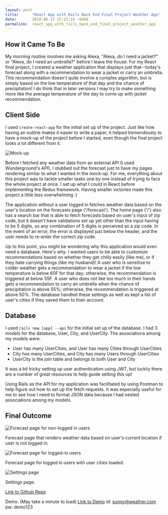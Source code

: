 ```yaml
---
layout: post
title:      "React App with Rails Back End Final Project Weather App"
date:       2018-06-13 15:23:16 -0400
permalink:  react_app_with_rails_back_end_final_project_weather_app
---
```



## How it Came To Be
My morning routine involves me asking Alexa, "Alexa, do I need a jacket?" or "Alexa, do I need an umbrella?"  before I leave the house. For my React final project, I created a weather application that displays just that--today's forecast along with a recommendation to wear a jacket or carry an umbrella. This recommendation doesn't quite involve a complex algorithm, but is simply based on the low temperature of that day and the chance of precipitation! I do think that in later versions I may try to make something more like the average temperature of the day to come up with jacket recommendation. 

## Client Side
I used `create-react-app` for the initial set up of the project. Just like how having an outline makes it easier to write a paper, it helped tremendously to have a mock-up of the project before I started, even though the final project looks a lot different from it.

![Mock-up](https://imgur.com/kCzdX4d.jpg)

Before I fetched any weather data from an external API (I used Wunderground's API), I stubbed out the forecast just to have my pages rendering similar to what I wanted in the mock-up. For me, everything about this project was to tackle smaller tasks one by one instead of trying to face the whole project at once. I set up what I could in React before implementing the Redux framework. Having smaller victories made this project a little less overwhelming :)

The application without a user logged in fetches weather data based on the user's location on the forecasts page ('/forecast'). The home page ('/') also has a search bar that is able to fetch forecasts based on user's input of zip code, but it doesn't have validations set up yet other than the input having to be 5 digits, so any combination of 5 digits is perceived as a zip code. In the event of an error, the error is displayed just below the header, and the user needs to re-enter the correct zip code.

Up to this point, you might be wondering why this application would even need a database. Here's why. I wanted users to be able to customize recommendations based on whether they get chilly easily (like me), or if they hate carrying things (like my husband)! A user who is sensitive to colder weather gets a recommendation to wear a jacket if the low temperature is below 60F for that day; otherwise, the recommendation is triggered at below 55F. A user who does not like too much in their hands gets a recommendation to carry an umbrella when the chance of precipitation is above 55%; otherwise, the recommendation is triggered at above 50%. The database handled these settings as well as kept a list of user's cities if they saved them to their account.

## Database
I used `rails new [app] --api` for the initial set up of the database. I had 3 models for the database, User, City, and UserCity. The associations among my models were:
* User has many UserCities, and User has many Cities through UserCities
* City has many UserCities, and City has many Users through UserCities
* UserCity is the join table and belongs to both User and City

It was a bit tricky setting up user authentication using JWT, but luckily there are a number of great resources to help guide setting this up!

Using Rails as the API for my application was facilitated by using Postman to help figure out how to set up the fetch requests. It was especially useful for me to see how I need to format JSON data because I had nested associations among my models.

## Final Outcome
![Forecast page for non-logged in users](https://imgur.com/rp18z3k.jpg)

Forecast page that renders weather data based on user's current location if user is not logged in.

![Forecast page for logged-in users](https://i.imgur.com/9sTaoxH.jpg)

Forecast page for logged in users with user cities loaded.

![Settings page](https://i.imgur.com/RXOMPf1.jpg)

Settings page.

[Link to Github Repo](https://github.com/hyoyou/weather-to-wear)

Demo. (May take a minute to load)
[Link to Demo](https://weather-to-wear-react.herokuapp.com/)
id: sunny@weather.com pw: demo123

